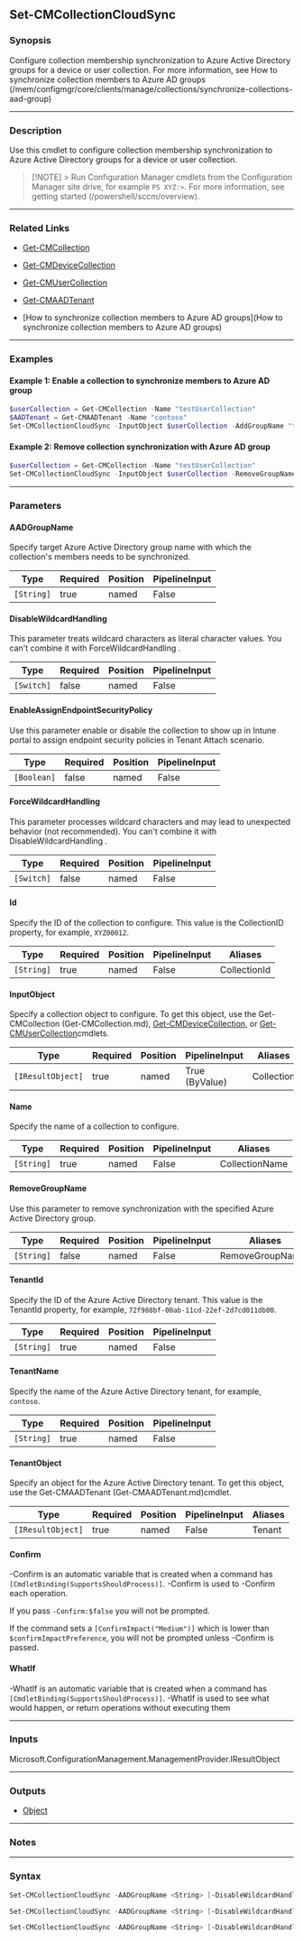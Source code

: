 Set-CMCollectionCloudSync
-------------------------




### Synopsis
Configure collection membership synchronization to Azure Active Directory groups for a device or user collection. For more information, see How to synchronize collection members to Azure AD groups (/mem/configmgr/core/clients/manage/collections/synchronize-collections-aad-group)



---


### Description

Use this cmdlet to configure collection membership synchronization to Azure Active Directory groups for a device or user collection.



> [!NOTE] > Run Configuration Manager cmdlets from the Configuration Manager site drive, for example `PS XYZ:>`. For more information, see getting started (/powershell/sccm/overview).



---


### Related Links
* [Get-CMCollection](Get-CMCollection)



* [Get-CMDeviceCollection](Get-CMDeviceCollection)



* [Get-CMUserCollection](Get-CMUserCollection)



* [Get-CMAADTenant](Get-CMAADTenant)



* [How to synchronize collection members to Azure AD groups](How to synchronize collection members to Azure AD groups)





---


### Examples
#### Example 1: Enable a collection to synchronize members to Azure AD group
```PowerShell
$userCollection = Get-CMCollection -Name "testUserCollection"
$AADTenant = Get-CMAADTenant -Name "contoso"
Set-CMCollectionCloudSync -InputObject $userCollection -AddGroupName "testUserGroup" -EnableAssignEndpointSecurityPolicy $true -TenantObject $AADTenant
```

#### Example 2: Remove collection synchronization with Azure AD group
```PowerShell
$userCollection = Get-CMCollection -Name "testUserCollection"
Set-CMCollectionCloudSync -InputObject $userCollection -RemoveGroupName "testUserGroup" -EnableAssignEndpointSecurityPolicy $true -TenantName "contoso"
```



---


### Parameters
#### **AADGroupName**

Specify target Azure Active Directory group name with which the collection's members needs to be synchronized.






|Type      |Required|Position|PipelineInput|
|----------|--------|--------|-------------|
|`[String]`|true    |named   |False        |



#### **DisableWildcardHandling**

This parameter treats wildcard characters as literal character values. You can't combine it with ForceWildcardHandling .






|Type      |Required|Position|PipelineInput|
|----------|--------|--------|-------------|
|`[Switch]`|false   |named   |False        |



#### **EnableAssignEndpointSecurityPolicy**

Use this parameter enable or disable the collection to show up in Intune portal to assign endpoint security policies in Tenant Attach scenario.






|Type       |Required|Position|PipelineInput|
|-----------|--------|--------|-------------|
|`[Boolean]`|false   |named   |False        |



#### **ForceWildcardHandling**

This parameter processes wildcard characters and may lead to unexpected behavior (not recommended). You can't combine it with DisableWildcardHandling .






|Type      |Required|Position|PipelineInput|
|----------|--------|--------|-------------|
|`[Switch]`|false   |named   |False        |



#### **Id**

Specify the ID of the collection to configure. This value is the CollectionID property, for example, `XYZ00012`.






|Type      |Required|Position|PipelineInput|Aliases     |
|----------|--------|--------|-------------|------------|
|`[String]`|true    |named   |False        |CollectionId|



#### **InputObject**

Specify a collection object to configure. To get this object, use the Get-CMCollection (Get-CMCollection.md), [Get-CMDeviceCollection](Get-CMDeviceCollection.md), or [Get-CMUserCollection](Get-CMUserCollection.md)cmdlets.






|Type             |Required|Position|PipelineInput |Aliases   |
|-----------------|--------|--------|--------------|----------|
|`[IResultObject]`|true    |named   |True (ByValue)|Collection|



#### **Name**

Specify the name of a collection to configure.






|Type      |Required|Position|PipelineInput|Aliases       |
|----------|--------|--------|-------------|--------------|
|`[String]`|true    |named   |False        |CollectionName|



#### **RemoveGroupName**

Use this parameter to remove synchronization with the specified Azure Active Directory group.






|Type      |Required|Position|PipelineInput|Aliases         |
|----------|--------|--------|-------------|----------------|
|`[String]`|false   |named   |False        |RemoveGroupNames|



#### **TenantId**

Specify the ID of the Azure Active Directory tenant. This value is the TenantId property, for example, `72f988bf-00ab-11cd-22ef-2d7cd011db00`.






|Type      |Required|Position|PipelineInput|
|----------|--------|--------|-------------|
|`[String]`|true    |named   |False        |



#### **TenantName**

Specify the name of the Azure Active Directory tenant, for example, `contoso`.






|Type      |Required|Position|PipelineInput|
|----------|--------|--------|-------------|
|`[String]`|true    |named   |False        |



#### **TenantObject**

Specify an object for the Azure Active Directory tenant. To get this object, use the Get-CMAADTenant (Get-CMAADTenant.md)cmdlet.






|Type             |Required|Position|PipelineInput|Aliases|
|-----------------|--------|--------|-------------|-------|
|`[IResultObject]`|true    |named   |False        |Tenant |



#### **Confirm**
-Confirm is an automatic variable that is created when a command has ```[CmdletBinding(SupportsShouldProcess)]```.
-Confirm is used to -Confirm each operation.

If you pass ```-Confirm:$false``` you will not be prompted.


If the command sets a ```[ConfirmImpact("Medium")]``` which is lower than ```$confirmImpactPreference```, you will not be prompted unless -Confirm is passed.

#### **WhatIf**
-WhatIf is an automatic variable that is created when a command has ```[CmdletBinding(SupportsShouldProcess)]```.
-WhatIf is used to see what would happen, or return operations without executing them


---


### Inputs
Microsoft.ConfigurationManagement.ManagementProvider.IResultObject





---


### Outputs
* [Object](https://learn.microsoft.com/en-us/dotnet/api/System.Object)






---


### Notes




---


### Syntax
```PowerShell
Set-CMCollectionCloudSync -AADGroupName <String> [-DisableWildcardHandling] [-EnableAssignEndpointSecurityPolicy <Boolean>] [-ForceWildcardHandling] -Id <String> [-RemoveGroupName <String>] -TenantId <String> -TenantName <String> -TenantObject <IResultObject> [-Confirm] [-WhatIf] [<CommonParameters>]
```
```PowerShell
Set-CMCollectionCloudSync -AADGroupName <String> [-DisableWildcardHandling] [-EnableAssignEndpointSecurityPolicy <Boolean>] [-ForceWildcardHandling] -InputObject <IResultObject> [-RemoveGroupName <String>] -TenantId <String> -TenantName <String> -TenantObject <IResultObject> [-Confirm] [-WhatIf] [<CommonParameters>]
```
```PowerShell
Set-CMCollectionCloudSync -AADGroupName <String> [-DisableWildcardHandling] [-EnableAssignEndpointSecurityPolicy <Boolean>] [-ForceWildcardHandling] -Name <String> [-RemoveGroupName <String>] -TenantId <String> -TenantName <String> -TenantObject <IResultObject> [-Confirm] [-WhatIf] [<CommonParameters>]
```
